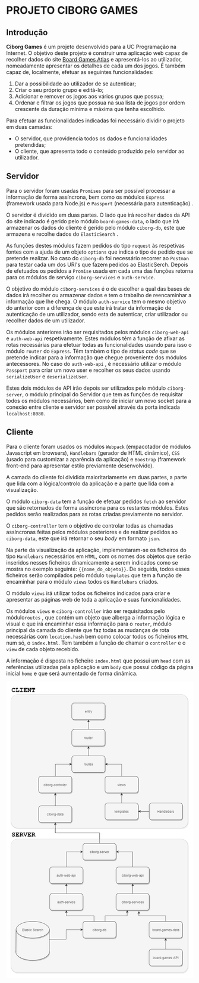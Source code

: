 # PROJETO CIBORG GAMES

## Introdução

**Ciborg Games** é um projeto desenvolvido para a UC Programação na Internet. O objetivo deste projeto é construir uma aplicação web capaz de recolher dados do site [Board Games Atlas](https://www.boardgameatlas.com/) e apresentá-los ao utilizador, nomeadamente apresentar os detalhes de cada um dos jogos. É também capaz de, localmente, efetuar as seguintes funcionalidades:

1.  Dar a possibilidade ao utilizador de se autenticar;
2.  Criar o seu próprio grupo e editá-lo;
3.  Adicionar e remover os jogos aos vários grupos que possua;
4.  Ordenar e filtrar os jogos que possua na sua lista de jogos por ordem crescente da duração mínima e máxima que tenha escolhido.

Para efetuar as funcionalidades indicadas foi necessário dividir o projeto em duas camadas: 

- O servidor, que providencia todos os dados e funcionalidades pretendidas;
- O cliente, que apresenta todo o conteúdo produzido pelo servidor ao utilizador.



## Servidor

Para o servidor foram usadas `Promises` para ser possível processar a informação de forma assíncrona, bem como os módulos `Express` (framework usada para Node.js) e `Passport` (necessária para autenticação) .

O servidor é dividido em duas partes. O lado que irá recolher dados da API do site indicado é gerido pelo módulo `board-games-data`, o lado que irá armazenar os dados do cliente é gerido pelo módulo `ciborg-db`, este que armazena e recolhe dados do `ElasticSearch` . 

As funções destes módulos fazem pedidos do tipo `request` às respetivas fontes com a ajuda de um objeto `options` que indica o tipo de pedido que se pretende realizar. No caso do `ciborg-db` foi necessário recorrer ao `Postman` para testar cada um dos URI's que fazem pedidos ao ElasticSerch. Depois de efetuados os pedidos a `Promise` usada em cada uma das funções retorna para os módulos de serviço `ciborg-services` e `auth-service`.

O objetivo do módulo `ciborg-services` é o de escolher a qual das bases de dados irá recolher ou armazenar dados e tem o trabalho de reencaminhar a informação que lhe chega. O módulo `auth-service` tem o mesmo objetivo do anterior com a diferença de que este irá tratar da informação de autenticação de um utilizador, sendo esta de autenticar, criar utilizador ou recolher dados de um utilizador. 

Os módulos anteriores irão ser requisitados pelos módulos `ciborg-web-api` e `auth-web-api` respetivamente. Estes módulos têm a função de afixar as rotas necessárias para efetuar todas as funcionalidades usando para isso o módulo `router` do `Express`. Têm também o tipo de *status code* que se pretende indicar para a informação que chegue proveniente dos módulos antecessores. No caso do `auth-web-api` , é necessário utilizar o módulo `Passport` para criar um novo user e recolher os seus dados usando `serializeUser` e `deserializeUser`.

Estes dois módulos de API irão depois ser utilizados pelo módulo `ciborg-server`, o módulo principal do Servidor que tem as funções de requisitar todos os módulos necessários, bem como de iniciar um novo socket para a conexão entre cliente e servidor ser possível através da porta indicada `localhost:8080`.



## Cliente

Para o cliente foram usados os módulos `Webpack` (empacotador de módulos Javascript em browsers), `Handlebars` (gerador de HTML dinâmico), `CSS` (usado para customizar a aparência da aplicação) e `Boostrap` (framework front-end para apresentar estilo previamente desenvolvido).

A camada do cliente foi dividida maioritariamente em duas partes, a parte que lida com a lógica/controlo da aplicação e a parte que lida com a visualização. 

O módulo `ciborg-data` tem a função de efetuar pedidos `fetch` ao servidor que são retornados de forma assíncrona para os restantes módulos. Estes pedidos serão realizados para as rotas criadas previamente no servidor. 

O `ciborg-controller` tem o objetivo de controlar todas as chamadas assíncronas feitas pelos módulos posteriores e de realizar pedidos ao `ciborg-data`, este que irá retornar o seu *body* em formato `json`. 

Na parte da visualização da aplicação, implementaram-se os ficheiros do tipo `Handlebars` necessários em `HTML`, com os nomes dos objetos que serão inseridos nesses ficheiros dinamicamente a serem indicados como se mostra no exemplo seguinte: `{{nome_do_objeto}}`. De seguida, todos esses ficheiros serão compilados pelo módulo `templates` que tem a função de encaminhar para o módulo `views` todos os `Handlebars` criados.

O módulo `views` irá utilizar todos os ficheiros indicados para criar e apresentar as páginas web de toda a aplicação e suas funcionalidades.

Os módulos `views` e `ciborg-controller`  irão ser requisitados pelo módulo`routes` , que contém um objeto que alberga a informação lógica e visual e que irá encaminhar essa informação para o `router`, módulo principal da camada do cliente que faz todas as mudanças de rota necessárias com `location.hash` bem como colocar todos os ficheiros `HTML` num só, o `index.html`. Tem também a função de chamar o `controller` e o `view` de cada objeto recebido.

A informação é disposta no ficheiro `index.html` que possui um `head` com as referências utilizadas pela aplicação e um `body` que possui código da página inicial `home` e que será aumentado de forma dinâmica.

![Ciborg-Games-Diagram](..\anexos\Ciborg-Games-Diagram.png)










